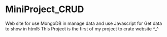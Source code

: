 # MiniProject_CRUD
Web site for use MongoDB in manage data and use Javascript for Get data to show in html5 This Project is the first of my project to crate website ^_^
